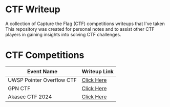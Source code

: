 # CTF Writeup
A collection of Capture the Flag (CTF) competitions writeups that I've taken
This repository was created for personal notes and to assist other CTF players in gaining insights into solving CTF challenges.

# CTF Competitions
| Event Name | Writeup Link |
| --- | --- |
| UWSP Pointer Overflow CTF | <a href="UWSP Pointer Overflow CTF">Click Here</a> |
| GPN CTF | <a href="GPN CTF">Click Here</a> |
| Akasec CTF 2024 | <a href="Akasec CTF">Click Here</a> |

